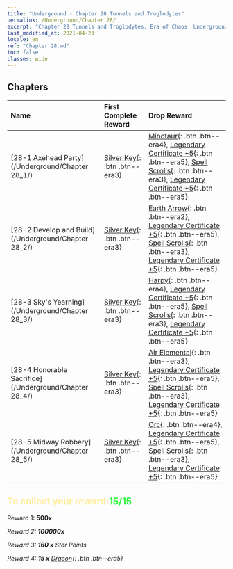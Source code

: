 ```yaml
---
title: "Underground - Chapter 28 Tunnels and Troglodytes"
permalink: /Underground/Chapter 28/
excerpt: "Chapter 28 Tunnels and Troglodytes. Era of Chaos  Underground - Chapter 28. Tunnels and Troglodytes"
last_modified_at: 2021-04-23
locale: en
ref: "Chapter 28.md"
toc: false
classes: wide
---
```


## Chapters

  | Name |  First Complete Reward | Drop Reward |
  |:------------|:------------|:------------| 
  | [28-1  Axehead Party](/Underground/Chapter 28_1/) | [Silver Key](/Items/con_693/){: .btn .btn--era3} | [Minotaur](/Items/unt_248/){: .btn .btn--era4}, [Legendary Certificate +5](/Items/mat_102/){: .btn .btn--era5}, [Spell Scrolls](/Items/con_694/){: .btn .btn--era3}, [Legendary Certificate +5](/Items/mat_102/){: .btn .btn--era5} |
  | [28-2  Develop and Build](/Underground/Chapter 28_2/) | [Silver Key](/Items/con_693/){: .btn .btn--era3} | [Earth Arrow](/Items/her_464/){: .btn .btn--era2}, [Legendary Certificate +5](/Items/mat_102/){: .btn .btn--era5}, [Spell Scrolls](/Items/con_694/){: .btn .btn--era3}, [Legendary Certificate +5](/Items/mat_102/){: .btn .btn--era5} |
  | [28-3  Sky's Yearning](/Underground/Chapter 28_3/) | [Silver Key](/Items/con_693/){: .btn .btn--era3} | [Harpy](/Items/unt_245/){: .btn .btn--era4}, [Legendary Certificate +5](/Items/mat_102/){: .btn .btn--era5}, [Spell Scrolls](/Items/con_694/){: .btn .btn--era3}, [Legendary Certificate +5](/Items/mat_102/){: .btn .btn--era5} |
  | [28-4  Honorable Sacrifice](/Underground/Chapter 28_4/) | [Silver Key](/Items/con_693/){: .btn .btn--era3} | [Air Elemental](/Items/her_448/){: .btn .btn--era3}, [Legendary Certificate +5](/Items/mat_102/){: .btn .btn--era5}, [Spell Scrolls](/Items/con_694/){: .btn .btn--era3}, [Legendary Certificate +5](/Items/mat_102/){: .btn .btn--era5} |
  | [28-5  Midway Robbery](/Underground/Chapter 28_5/) | [Silver Key](/Items/con_693/){: .btn .btn--era3} | [Orc](/Items/unt_219/){: .btn .btn--era4}, [Legendary Certificate +5](/Items/mat_102/){: .btn .btn--era5}, [Spell Scrolls](/Items/con_694/){: .btn .btn--era3}, [Legendary Certificate +5](/Items/mat_102/){: .btn .btn--era5} |


## <span style="color: #ffeea0">To collect your reward:</span><span style="color: #27f73a">15/15</span>

 Reward 1:  **500x** <i class="fas fa-gem"/>

 Reward 2:  **100000x** <i class="fas fa-coins"/>

 Reward 3: **160 x** Star Points

 Reward 4: **15 x** [Dracon](/Items/her_387/){: .btn .btn--era5}

